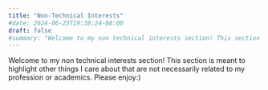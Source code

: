 ```yaml
---
title: "Non-Technical Interests"
#date: 2024-06-23T19:38:24-08:00
draft: false
#summary: "Welcome to my non technical interests section! This section is meant to highlight other things I care about that are not necessarily related to my profession or academics. Please enjoy:)"
---
```

Welcome to my non technical interests section! This section is meant to highlight other things I care about that are not necessarily related to my profession or academics. Please enjoy:)